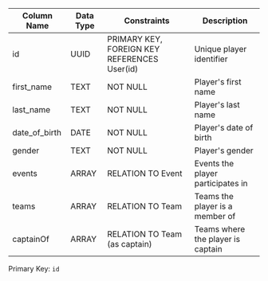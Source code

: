
| Column Name   | Data Type | Constraints                                  | Description                       |
| ------------- | --------- | -------------------------------------------- | --------------------------------- |
| id            | UUID      | PRIMARY KEY, FOREIGN KEY REFERENCES User(id) | Unique player identifier          |
| first_name    | TEXT      | NOT NULL                                     | Player's first name               |
| last_name     | TEXT      | NOT NULL                                     | Player's last name                |
| date_of_birth | DATE      | NOT NULL                                     | Player's date of birth            |
| gender        | TEXT      | NOT NULL                                     | Player's gender                   |
| events        | ARRAY     | RELATION TO Event                            | Events the player participates in |
| teams         | ARRAY     | RELATION TO Team                             | Teams the player is a member of   |
| captainOf     | ARRAY     | RELATION TO Team (as captain)                | Teams where the player is captain |

Primary Key: `id`
